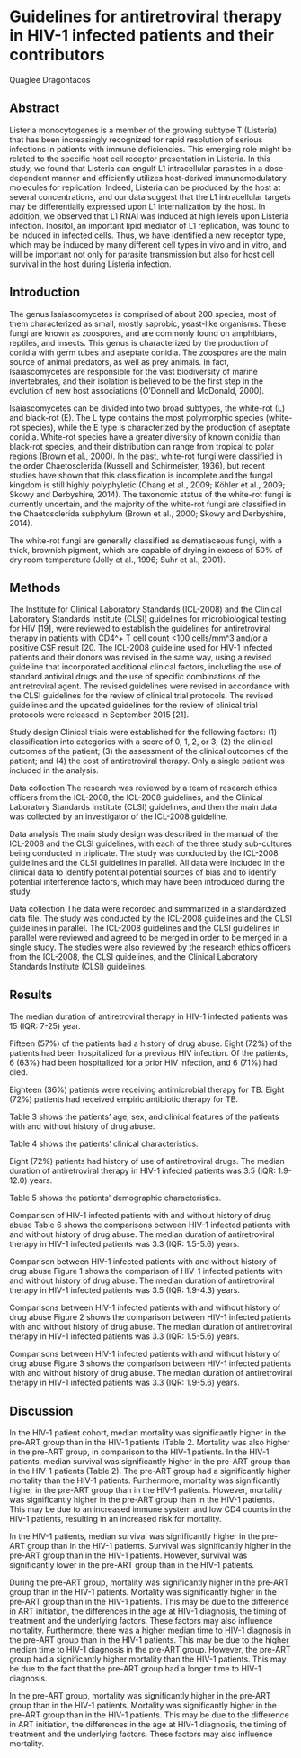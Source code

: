 # Guidelines for antiretroviral therapy in HIV-1 infected patients and their contributors
Quaglee Dragontacos


## Abstract
Listeria monocytogenes is a member of the growing subtype T (Listeria) that has been increasingly recognized for rapid resolution of serious infections in patients with immune deficiencies. This emerging role might be related to the specific host cell receptor presentation in Listeria. In this study, we found that Listeria can engulf L1 intracellular parasites in a dose-dependent manner and efficiently utilizes host-derived immunomodulatory molecules for replication. Indeed, Listeria can be produced by the host at several concentrations, and our data suggest that the L1 intracellular targets may be differentially expressed upon L1 internalization by the host. In addition, we observed that L1 RNAi was induced at high levels upon Listeria infection. Inositol, an important lipid mediator of L1 replication, was found to be induced in infected cells. Thus, we have identified a new receptor type, which may be induced by many different cell types in vivo and in vitro, and will be important not only for parasite transmission but also for host cell survival in the host during Listeria infection.


## Introduction
The genus Isaiascomycetes is comprised of about 200 species, most of them characterized as small, mostly saprobic, yeast-like organisms. These fungi are known as zoospores, and are commonly found on amphibians, reptiles, and insects. This genus is characterized by the production of conidia with germ tubes and aseptate conidia. The zoospores are the main source of animal predators, as well as prey animals. In fact, Isaiascomycetes are responsible for the vast biodiversity of marine invertebrates, and their isolation is believed to be the first step in the evolution of new host associations (O’Donnell and McDonald, 2000).

Isaiascomycetes can be divided into two broad subtypes, the white-rot (L) and black-rot (E). The L type contains the most polymorphic species (white-rot species), while the E type is characterized by the production of aseptate conidia. White-rot species have a greater diversity of known conidia than black-rot species, and their distribution can range from tropical to polar regions (Brown et al., 2000). In the past, white-rot fungi were classified in the order Chaetosclerida (Kussell and Schirmeister, 1936), but recent studies have shown that this classification is incomplete and the fungal kingdom is still highly polyphyletic (Chang et al., 2009; Köhler et al., 2009; Skowy and Derbyshire, 2014). The taxonomic status of the white-rot fungi is currently uncertain, and the majority of the white-rot fungi are classified in the Chaetosclerida subphylum (Brown et al., 2000; Skowy and Derbyshire, 2014).

The white-rot fungi are generally classified as dematiaceous fungi, with a thick, brownish pigment, which are capable of drying in excess of 50% of dry room temperature (Jolly et al., 1996; Suhr et al., 2001).


## Methods
The Institute for Clinical Laboratory Standards (ICL-2008) and the Clinical Laboratory Standards Institute (CLSI) guidelines for microbiological testing for HIV [19], were reviewed to establish the guidelines for antiretroviral therapy in patients with CD4^+ T cell count <100 cells/mm^3 and/or a positive CSF result [20. The ICL-2008 guideline used for HIV-1 infected patients and their donors was revised in the same way, using a revised guideline that incorporated additional clinical factors, including the use of standard antiviral drugs and the use of specific combinations of the antiretroviral agent. The revised guidelines were revised in accordance with the CLSI guidelines for the review of clinical trial protocols. The revised guidelines and the updated guidelines for the review of clinical trial protocols were released in September 2015 [21].

Study design
Clinical trials were established for the following factors: (1) classification into categories with a score of 0, 1, 2, or 3; (2) the clinical outcomes of the patient; (3) the assessment of the clinical outcomes of the patient; and (4) the cost of antiretroviral therapy. Only a single patient was included in the analysis.

Data collection
The research was reviewed by a team of research ethics officers from the ICL-2008, the ICL-2008 guidelines, and the Clinical Laboratory Standards Institute (CLSI) guidelines, and then the main data was collected by an investigator of the ICL-2008 guideline.

Data analysis
The main study design was described in the manual of the ICL-2008 and the CLSI guidelines, with each of the three study sub-cultures being conducted in triplicate. The study was conducted by the ICL-2008 guidelines and the CLSI guidelines in parallel. All data were included in the clinical data to identify potential potential sources of bias and to identify potential interference factors, which may have been introduced during the study.

Data collection
The data were recorded and summarized in a standardized data file. The study was conducted by the ICL-2008 guidelines and the CLSI guidelines in parallel. The ICL-2008 guidelines and the CLSI guidelines in parallel were reviewed and agreed to be merged in order to be merged in a single study. The studies were also reviewed by the research ethics officers from the ICL-2008, the CLSI guidelines, and the Clinical Laboratory Standards Institute (CLSI) guidelines.


## Results
The median duration of antiretroviral therapy in HIV-1 infected patients was 15 (IQR: 7-25) year.

Fifteen (57%) of the patients had a history of drug abuse. Eight (72%) of the patients had been hospitalized for a previous HIV infection. Of the patients, 6 (63%) had been hospitalized for a prior HIV infection, and 6 (71%) had died.

Eighteen (36%) patients were receiving antimicrobial therapy for TB. Eight (72%) patients had received empiric antibiotic therapy for TB.

Table 3 shows the patients’ age, sex, and clinical features of the patients with and without history of drug abuse.

Table 4 shows the patients’ clinical characteristics.

Eight (72%) patients had history of use of antiretroviral drugs. The median duration of antiretroviral therapy in HIV-1 infected patients was 3.5 (IQR: 1.9-12.0) years.

Table 5 shows the patients’ demographic characteristics.

Comparison of HIV-1 infected patients with and without history of drug abuse
Table 6 shows the comparisons between HIV-1 infected patients with and without history of drug abuse. The median duration of antiretroviral therapy in HIV-1 infected patients was 3.3 (IQR: 1.5-5.6) years.

Comparison between HIV-1 infected patients with and without history of drug abuse
Figure 1 shows the comparison of HIV-1 infected patients with and without history of drug abuse. The median duration of antiretroviral therapy in HIV-1 infected patients was 3.5 (IQR: 1.9-4.3) years.

Comparisons between HIV-1 infected patients with and without history of drug abuse
Figure 2 shows the comparison between HIV-1 infected patients with and without history of drug abuse. The median duration of antiretroviral therapy in HIV-1 infected patients was 3.3 (IQR: 1.5-5.6) years.

Comparisons between HIV-1 infected patients with and without history of drug abuse
Figure 3 shows the comparison between HIV-1 infected patients with and without history of drug abuse. The median duration of antiretroviral therapy in HIV-1 infected patients was 3.3 (IQR: 1.9-5.6) years.


## Discussion

In the HIV-1 patient cohort, median mortality was significantly higher in the pre-ART group than in the HIV-1 patients (Table 2. Mortality was also higher in the pre-ART group, in comparison to the HIV-1 patients. In the HIV-1 patients, median survival was significantly higher in the pre-ART group than in the HIV-1 patients (Table 2). The pre-ART group had a significantly higher mortality than the HIV-1 patients. Furthermore, mortality was significantly higher in the pre-ART group than in the HIV-1 patients. However, mortality was significantly higher in the pre-ART group than in the HIV-1 patients. This may be due to an increased immune system and low CD4 counts in the HIV-1 patients, resulting in an increased risk for mortality.

In the HIV-1 patients, median survival was significantly higher in the pre-ART group than in the HIV-1 patients. Survival was significantly higher in the pre-ART group than in the HIV-1 patients. However, survival was significantly lower in the pre-ART group than in the HIV-1 patients.

During the pre-ART group, mortality was significantly higher in the pre-ART group than in the HIV-1 patients. Mortality was significantly higher in the pre-ART group than in the HIV-1 patients. This may be due to the difference in ART initiation, the differences in the age at HIV-1 diagnosis, the timing of treatment and the underlying factors. These factors may also influence mortality. Furthermore, there was a higher median time to HIV-1 diagnosis in the pre-ART group than in the HIV-1 patients. This may be due to the higher median time to HIV-1 diagnosis in the pre-ART group. However, the pre-ART group had a significantly higher mortality than the HIV-1 patients. This may be due to the fact that the pre-ART group had a longer time to HIV-1 diagnosis.

In the pre-ART group, mortality was significantly higher in the pre-ART group than in the HIV-1 patients. Mortality was significantly higher in the pre-ART group than in the HIV-1 patients. This may be due to the difference in ART initiation, the differences in the age at HIV-1 diagnosis, the timing of treatment and the underlying factors. These factors may also influence mortality.
